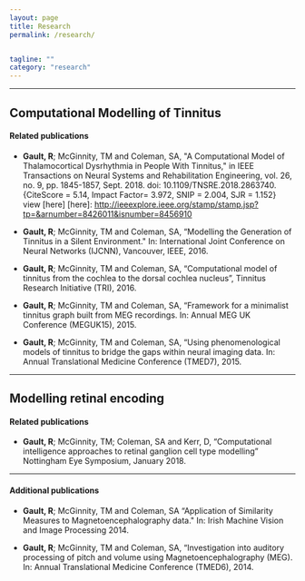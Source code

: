 ```yaml
---
layout: page
title: Research
permalink: /research/


tagline: ""
category: "research"
---
```


---
<h2>Computational Modelling of Tinnitus</h2>
<h4>Related publications</h4>

  - **Gault, R**; McGinnity, TM and Coleman, SA, "A Computational Model of Thalamocortical Dysrhythmia in People With Tinnitus," in IEEE Transactions on Neural Systems and Rehabilitation Engineering, vol. 26, no. 9, pp. 1845-1857, Sept. 2018.
  doi: 10.1109/TNSRE.2018.2863740. {CiteScore = 5.14, Impact Factor= 3.972, SNIP = 2.004, SJR = 1.152} view [here] [here]: http://ieeexplore.ieee.org/stamp/stamp.jsp?tp=&arnumber=8426011&isnumber=8456910 

  - **Gault, R**; McGinnity, TM and Coleman, SA, “Modelling the Generation of Tinnitus in a Silent Environment." In: International Joint Conference on Neural Networks (IJCNN), Vancouver, IEEE, 2016.

  - **Gault, R**; McGinnity, TM and Coleman, SA, “Computational model of tinnitus from the cochlea to the dorsal cochlea nucleus”, Tinnitus Research Initiative (TRI), 2016.

  - **Gault, R**; McGinnity, TM and Coleman, SA, “Framework for a minimalist tinnitus graph built from MEG recordings. In: Annual MEG UK Conference (MEGUK15), 2015.

  - **Gault, R**; McGinnity, TM and Coleman, SA, “Using phenomenological models of tinnitus to bridge the gaps within neural imaging data. In: Annual Translational Medicine Conference (TMED7), 2015.

---
<h2>Modelling retinal encoding</h2>
<h4>Related publications</h4>

  - **Gault, R**; McGinnity, TM; Coleman, SA and Kerr, D, “Computational intelligence approaches to retinal ganglion cell type modelling” Nottingham Eye Symposium, January 2018.

---
<h4>Additional publications</h4>

  - **Gault, R**; McGinnity, TM and Coleman, SA “Application of Similarity Measures to Magnetoencephalography data." In: Irish Machine Vision and Image Processing 2014.

  - **Gault, R**; McGinnity, TM and Coleman, SA, “Investigation into auditory processing of pitch and volume using Magnetoencephalography (MEG). In: Annual Translational Medicine Conference (TMED6), 2014.
